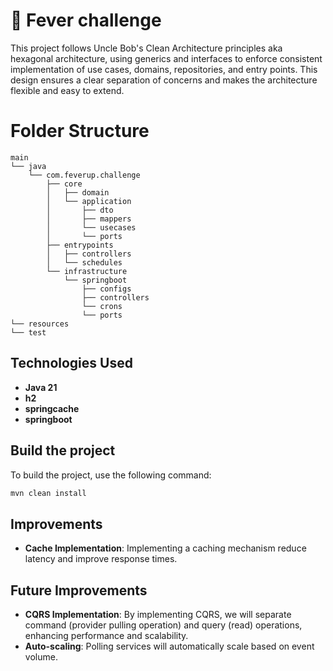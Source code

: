 # 🍃 Fever challenge

This project follows Uncle Bob's Clean Architecture principles aka hexagonal architecture, using generics and interfaces to enforce consistent
implementation of use cases, domains, repositories, and entry points. This design ensures a clear separation of concerns
and makes the architecture flexible and easy to extend.

# Folder Structure

```plaintext
main
└── java
    └── com.feverup.challenge
        ├── core
        │   ├── domain
        │   └── application
        │       ├── dto
        │       ├── mappers
        │       └── usecases
        │       └── ports
        ├── entrypoints
        │   ├── controllers
        │   └── schedules
        └── infrastructure
            └── springboot
                ├── configs
                ├── controllers
                └── crons
                └── ports
└── resources
└── test
```

## Technologies Used

- **Java 21**
- **h2**
- **springcache**
- **springboot**

## Build the project

To build the project, use the following command:

```bash
mvn clean install
```

## Improvements
- **Cache Implementation**: Implementing a caching mechanism reduce latency and improve response times.

## Future Improvements

- **CQRS Implementation**: By implementing CQRS, we will separate command (provider pulling operation) and query (read) operations, enhancing performance and scalability.
- **Auto-scaling**: Polling services will automatically scale based on event volume.

